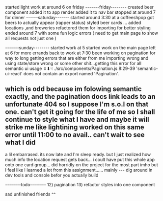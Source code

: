 started light work at around 6 on friday 
-------friday--------
created beer component 
added it to app render
added it to nav bar 
stopped at around 7 for dinner 
------saturday-------
started around 3:30 at a coffeeshpop
got beers to actually appear (rapper status)
styled beer cards 
...
added locations ,and breweries 
refactored them for importing for better styling 
ended around 7 with some fun logic errors ( need to get main page to show all requests not just one )


-------sunday--------
started work at 5
started work on the main page
left at 6 for more errands 
back to work at 7:30
been working on pagination for way to long 
getting errors that are either from me importing wrong and using state/store wrong or some other shit...getting this error for all semantic ui usage 
⇩⬇︎☟
./src/components/Pagination.js
8:29-39 'semantic-ui-react' does not contain an export named 'Pagination'.

which is odd because im folowing semantic exactly, and the pagination docs link leads to an unfortunate 404 so I suppose I'm s.o.l on that one. can't get it going for the life of me so I shall continue to style what I have and maybe it will strike me like lightining
worked on this same error until 11:00 to no avail.. can't wait to see what I did
-----
a lil embarrased. its now late and I'm sleep ready. but I just realized how much info the location request gets back... i coult have put this whole app onto one card group... 
did horridly on the project for the most part imho but I feel like I learned a lot from this assignment......
mainly --- dig around in dev tools and console befor you actually build 

--------todo--------
12) pagination
13) refactor styles into one component 

sad unfinished friends ^^
